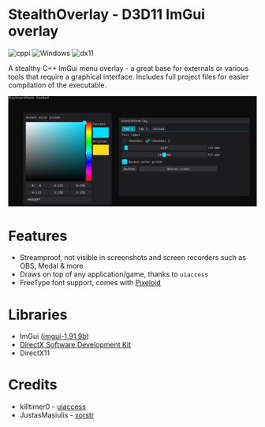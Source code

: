 
# StealthOverlay - D3D11 ImGui overlay
![cppi](https://img.shields.io/github/languages/top/nertigel/StealthOverlay) ![Windows](https://img.shields.io/badge/Windows-11-cyan) ![dx11](https://img.shields.io/badge/DirectX-11-red)

A stealthy C++ ImGui menu overlay - a great base for externals or various tools that require a graphical interface.
Includes full project files for easier compilation of the executable.

![demo](image.png)

# Features
- Streamproof, not visible in screenshots and screen recorders such as OBS, Medal & more
- Draws on top of any application/game, thanks to `uiaccess`
- FreeType font support, comes with [Pixeloid](https://www.dafont.com/pixeloid-sans.font)

# Libraries
- ImGui ([imgui-1.91.9b](https://github.com/ocornut/imgui/tree/v1.91.9b))
- [DirectX Software Development Kit](https://www.microsoft.com/en-us/download/details.aspx?id=6812)
- DirectX11

# Credits
- killtimer0 - [uiaccess](https://github.com/killtimer0/uiaccess)
- JustasMasiulis - [xorstr](https://github.com/JustasMasiulis/xorstr)
